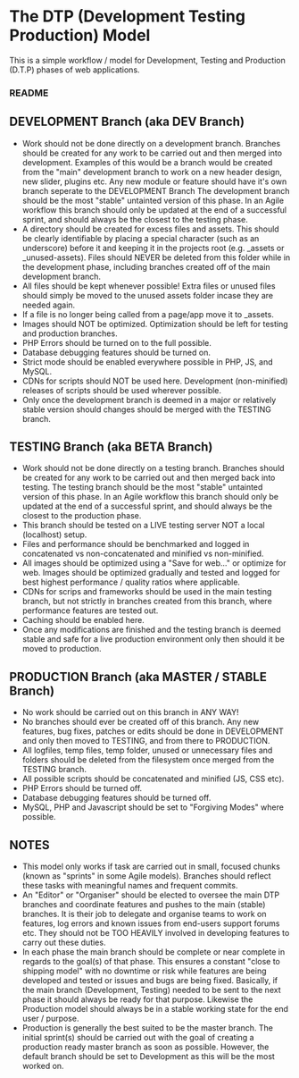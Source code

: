 The DTP (Development Testing Production) Model
=============

This is a simple workflow / model for Development, Testing and Production (D.T.P) phases of web applications.

### README

## DEVELOPMENT Branch (aka DEV Branch)
* Work should not be done directly on a development branch. Branches should be created for any work to be carried out and then merged into development. Examples of this would be a branch would be created from the "main" development branch to work on a new header design, new slider, plugins etc. Any new module or feature should have it's own branch seperate to the DEVELOPMENT Branch The development branch should be the most "stable" untainted version of this phase. In an Agile workflow this branch should only be updated at the end of a successful sprint, and should always be the closest to the testing phase.
* A directory should be created for excess files and assets. This should be clearly identifiable by placing a special character (such as an underscore) before it and keeping it in the projects root (e.g. _assets or _unused-assets). Files should NEVER be deleted from this folder while in the development phase, including branches created off of the main development branch.
* All files should be kept whenever possible! Extra files or unused files should simply be moved to the unused assets folder incase they are needed again.
* If a file is no longer being called from a page/app move it to _assets.
* Images should NOT be optimized. Optimization should be left for testing and production branches.
* PHP Errors should be turned on to the full possible.
* Database debugging features should be turned on.
* Strict mode should be enabled everywhere possible in PHP, JS, and MySQL.
* CDNs for scripts should NOT be used here. Development (non-minified) releases of scripts should be used wherever possible.
* Only once the development branch is deemed in a major or relatively stable version should changes should be merged with the TESTING branch.

## TESTING Branch (aka BETA Branch)
* Work should not be done directly on a testing branch. Branches should be created for any work to be carried out and then merged back into testing. The testing branch should be the most "stable" untainted version of this phase. In an Agile workflow this branch should only be updated at the end of a successful sprint, and should always be the closest to the production phase.
* This branch should be tested on a LIVE testing server NOT a local (localhost) setup.
* Files and performance should be benchmarked and logged in concatenated vs non-concatenated and minified vs non-minified.
* All images should be optimized using a "Save for web..." or optimize for web. Images should be optimized gradually and tested and logged for best highest performance / quality ratios where applicable.
* CDNs for scrips and frameworks should be used in the main testing branch, but not strictly in branches created from this branch, where performance features are tested out.
* Caching should be enabled here.
* Once any modifications are finished and the testing branch is deemed stable and safe for a live production environment only then should it be moved to production.

## PRODUCTION Branch (aka MASTER / STABLE Branch)
* No work should be carried out on this branch in ANY WAY!
* No branches should ever be created off of this branch. Any new features, bug fixes, patches or edits should be done in DEVELOPMENT and only then moved to TESTING, and from there to PRODUCTION.
* All logfiles, temp files, temp folder, unused or unnecessary files and folders should be deleted from the filesystem once merged from the TESTING branch.
* All possible scripts should be concatenated and minified (JS, CSS etc).
* PHP Errors should be turned off.
* Database debugging features should be turned off.
* MySQL, PHP and Javascript should be set to "Forgiving Modes" where possible.

## NOTES
* This model only works if task are carried out in small, focused chunks (known as "sprints" in some Agile models). Branches should reflect these tasks with meaningful names and frequent commits.
* An "Editor" or "Organiser" should be elected to oversee the main DTP branches and coordinate features and pushes to the main (stable) branches. It is their job to delegate and organise teams to work on features, log errors and known issues from end-users support forums etc. They should not be TOO HEAVILY involved in developing features to carry out these duties.
* In each phase the main branch should be complete or near complete in regards to the goal(s) of that phase. This ensures a constant "close to shipping model" with no downtime or risk while features are being developed and tested or issues and bugs are being fixed. Basically, if the main branch (Development, Testing) needed to be sent to the next phase it should always be ready for that purpose. Likewise the Production model should always be in a stable working state for the end user / purpose.
* Production is generally the best suited to be the master branch. The initial sprint(s) should be carried out with the goal of creating a production ready master branch as soon as possible. However, the default branch should be set to Development as this will be the most worked on.
